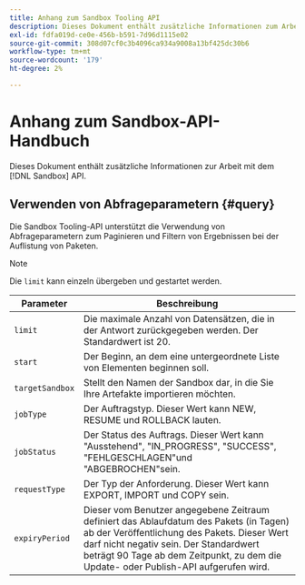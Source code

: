 ```yaml
---
title: Anhang zum Sandbox Tooling API
description: Dieses Dokument enthält zusätzliche Informationen zum Arbeiten mit der Sandbox Tooling-API.
exl-id: fdfa019d-ce0e-456b-b591-7d96d1115e02
source-git-commit: 308d07cf0c3b4096ca934a9008a13bf425dc30b6
workflow-type: tm+mt
source-wordcount: '179'
ht-degree: 2%

---
```


# Anhang zum Sandbox-API-Handbuch

Dieses Dokument enthält zusätzliche Informationen zur Arbeit mit dem [!DNL Sandbox] API.

## Verwenden von Abfrageparametern {#query}

Die Sandbox Tooling-API unterstützt die Verwendung von Abfrageparametern zum Paginieren und Filtern von Ergebnissen bei der Auflistung von Paketen.

>[!NOTE]
>
>Die `limit` kann einzeln übergeben und gestartet werden.

| Parameter | Beschreibung |
| --- | --- |
| `limit` | Die maximale Anzahl von Datensätzen, die in der Antwort zurückgegeben werden. Der Standardwert ist 20. |
| `start` | Der Beginn, an dem eine untergeordnete Liste von Elementen beginnen soll. |
| `targetSandbox` | Stellt den Namen der Sandbox dar, in die Sie Ihre Artefakte importieren möchten. |
| `jobType` | Der Auftragstyp. Dieser Wert kann NEW, RESUME und ROLLBACK lauten. |
| `jobStatus` | Der Status des Auftrags. Dieser Wert kann &quot;Ausstehend&quot;, &quot;IN_PROGRESS&quot;, &quot;SUCCESS&quot;, &quot;FEHLGESCHLAGEN&quot;und &quot;ABGEBROCHEN&quot;sein. |
| `requestType` | Der Typ der Anforderung. Dieser Wert kann EXPORT, IMPORT und COPY sein. |
| `expiryPeriod ` | Dieser vom Benutzer angegebene Zeitraum definiert das Ablaufdatum des Pakets (in Tagen) ab der Veröffentlichung des Pakets. Dieser Wert darf nicht negativ sein. Der Standardwert beträgt 90 Tage ab dem Zeitpunkt, zu dem die Update- oder Publish-API aufgerufen wird. |
